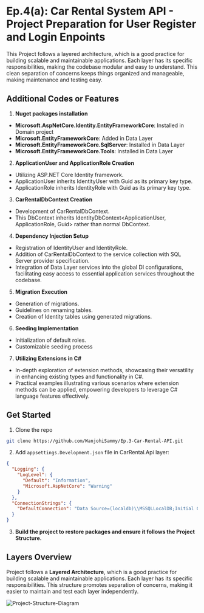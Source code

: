 
# Ep.4(a): Car Rental System API - Project Preparation for User Register and Login Enpoints

This Project follows a layered architecture, which is a good practice for building scalable and maintainable applications. Each layer has its specific responsibilities, making the codebase modular and easy to understand. 
This clean separation of concerns keeps things organized and manageable, making maintenance and testing easy.

## Additional Codes or Features
1. **Nuget packages installation**
- **Microsoft.AspNetCore.Identity.EntityFrameworkCore**: Installed in Domain project
- **Microsoft.EntityFrameworkCore**: Added in Data Layer
- **Microsoft.EntityFrameworkCore.SqlServer**: Installed in Data Layer
- **Microsoft.EntityFrameworkCore.Tools**: Installed in Data Layer

2. **ApplicationUser and ApplicationRole Creation**
- Utilizing ASP.NET Core Identity framework.
- ApplicationUser inherits IdentityUser with Guid as its primary key type.
- ApplicationRole inherits IdentityRole with Guid as its primary key type.

3. **CarRentalDbContext Creation**
- Development of CarRentalDbContext.
- This DbContext inherits IdentityDbContext<ApplicationUser, ApplicationRole, Guid> rather than normal DbContext.

4. **Dependency Injection Setup**
- Registration of IdentityUser and IdentityRole.
- Addition of CarRentalDbContext to the service collection with SQL Server provider specification.
- Integration of Data Layer services into the global DI configurations, facilitating easy access to essential application services throughout the codebase.

5. **Migration Execution**
- Generation of migrations.
- Guidelines on renaming tables.
- Creation of Identity tables using generated migrations.

6. **Seeding Implementation**
- Initialization of default roles.
- Customizable seeding process

7. **Utilizing Extensions in C#**
- In-depth exploration of extension methods, showcasing their versatility in enhancing existing types and functionality in C#.
- Practical examples illustrating various scenarios where extension methods can be applied, empowering developers to leverage C# language features effectively.

## Get Started
1. Clone the repo
```sh
git clone https://github.com/WanjohiSammy/Ep.3-Car-Rental-API.git
```

2. Add `appsettings.Development.json` file in CarRental.Api layer:

```json
{
  "Logging": {
    "LogLevel": {
      "Default": "Information",
      "Microsoft.AspNetCore": "Warning"
    }
  },
  "ConnectionStrings": {
    "DefaultConnection": "Data Source=(localdb)\\MSSQLLocalDB;Initial Catalog=CarRentalStore;Integrated Security=True;Connect Timeout=30;Encrypt=True;Trust Server Certificate=False;Application Intent=ReadWrite;Multi Subnet Failover=False"
  }
}
```

3. **Build the project to restore packages and ensure it follows the Project Structure.**

## Layers Overview
Project follows a **Layered Architecture**, which is a good practice for building scalable and maintainable applications. Each layer has its specific responsibilities. This structure promotes separation of concerns, making it easier to maintain and test each layer independently. 

![Project-Structure-Diagram](https://github.com/WanjohiSammy/Ep.3-Car-Rental-API/assets/12447806/fe5712c4-5016-48d6-8d26-baf8201033f4)

